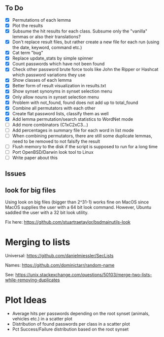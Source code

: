 ## To Do

- [x] Permutations of each lemma
- [x] Plot the results
- [x] Subsume the hit results for each class. Subsume only the "vanilla" lemmas or also their translations?
- [x] Don't replace result files, but rather create a new file for each run (using the date, keyword, command etc.)
- [x] Cat term "bug"
- [x] Replace update_stats by simple spinner
- [x] Count passwords which have not been found
- [x] Check other password brute force tools like John the Ripper or Hashcat which password variations they use
- [x] Show classes of each lemma
- [x] Better form of result visualization in results.txt
- [x] Show synset synonyms in synset selection menu
- [x] Only allow nouns in synset selection menu
- [x] Problem with not_found, found does not add up to total_found
- [x] Combine all permutators with each other
- [x] Create flat password lists, classify them as well
- [X] Add lemma permutation/search statistics to WordNet mode
- [ ] Add more combinators (C1xC2xC3...)
- [ ] Add percentages in summary file for each word in list mode
- [ ] When combining permutators, there are still some duplicate lemmas, need to be removed to not falsify the result
- [ ] Flush memory to the disk if the script is supposed to run for a long time
- [ ] Port OpenBSD/Darwin look tool to Linux
- [ ] Write paper about this

## Issues

## look for big files

Using look on big files (bigger than 2^31-1) works fine on MacOS since MacOS supplies the user with a 64 bit look command. However, Ubuntu saddled the user with a 32 bit look utility.

Fix here: https://github.com/stuartraetaylor/bsdmainutils-look

# Merging to lists

Universal: https://github.com/danielmiessler/SecLists

Names: https://github.com/dominictarr/random-name

See: https://unix.stackexchange.com/questions/50103/merge-two-lists-while-removing-duplicates

# Plot Ideas

- Average hits per passwords depending on the root synset (animals, vehicles etc.) in a scatter plot
- Distribution of found passwords per class in a scatter plot
- Pct Success/Failure distribution based on the root synset
